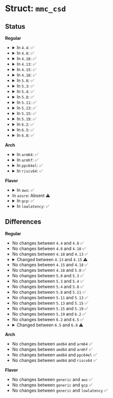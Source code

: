 # Struct: <code>mmc_csd</code>

## Status
<b>Regular</b>
<ul>
<li>
<details>
<summary>In <code>4.4</code>: ✅</summary>

```c
struct mmc_csd {
    unsigned char structure;
    unsigned char mmca_vsn;
    short unsigned int cmdclass;
    short unsigned int tacc_clks;
    unsigned int tacc_ns;
    unsigned int c_size;
    unsigned int r2w_factor;
    unsigned int max_dtr;
    unsigned int erase_size;
    unsigned int read_blkbits;
    unsigned int write_blkbits;
    unsigned int capacity;
    unsigned int read_partial;
    unsigned int read_misalign;
    unsigned int write_partial;
    unsigned int write_misalign;
    unsigned int dsr_imp;
};
```
</details>
</li>
<li>
<details>
<summary>In <code>4.8</code>: ✅</summary>

```c
struct mmc_csd {
    unsigned char structure;
    unsigned char mmca_vsn;
    short unsigned int cmdclass;
    short unsigned int tacc_clks;
    unsigned int tacc_ns;
    unsigned int c_size;
    unsigned int r2w_factor;
    unsigned int max_dtr;
    unsigned int erase_size;
    unsigned int read_blkbits;
    unsigned int write_blkbits;
    unsigned int capacity;
    unsigned int read_partial;
    unsigned int read_misalign;
    unsigned int write_partial;
    unsigned int write_misalign;
    unsigned int dsr_imp;
};
```
</details>
</li>
<li>
<details>
<summary>In <code>4.10</code>: ✅</summary>

```c
struct mmc_csd {
    unsigned char structure;
    unsigned char mmca_vsn;
    short unsigned int cmdclass;
    short unsigned int tacc_clks;
    unsigned int tacc_ns;
    unsigned int c_size;
    unsigned int r2w_factor;
    unsigned int max_dtr;
    unsigned int erase_size;
    unsigned int read_blkbits;
    unsigned int write_blkbits;
    unsigned int capacity;
    unsigned int read_partial;
    unsigned int read_misalign;
    unsigned int write_partial;
    unsigned int write_misalign;
    unsigned int dsr_imp;
};
```
</details>
</li>
<li>
<details>
<summary>In <code>4.13</code>: ✅</summary>

```c
struct mmc_csd {
    unsigned char structure;
    unsigned char mmca_vsn;
    short unsigned int cmdclass;
    short unsigned int tacc_clks;
    unsigned int tacc_ns;
    unsigned int c_size;
    unsigned int r2w_factor;
    unsigned int max_dtr;
    unsigned int erase_size;
    unsigned int read_blkbits;
    unsigned int write_blkbits;
    unsigned int capacity;
    unsigned int read_partial;
    unsigned int read_misalign;
    unsigned int write_partial;
    unsigned int write_misalign;
    unsigned int dsr_imp;
};
```
</details>
</li>
<li>
<details>
<summary>In <code>4.15</code>: ✅</summary>

```c
struct mmc_csd {
    unsigned char structure;
    unsigned char mmca_vsn;
    short unsigned int cmdclass;
    short unsigned int taac_clks;
    unsigned int taac_ns;
    unsigned int c_size;
    unsigned int r2w_factor;
    unsigned int max_dtr;
    unsigned int erase_size;
    unsigned int read_blkbits;
    unsigned int write_blkbits;
    unsigned int capacity;
    unsigned int read_partial;
    unsigned int read_misalign;
    unsigned int write_partial;
    unsigned int write_misalign;
    unsigned int dsr_imp;
};
```
</details>
</li>
<li>
<details>
<summary>In <code>4.18</code>: ✅</summary>

```c
struct mmc_csd {
    unsigned char structure;
    unsigned char mmca_vsn;
    short unsigned int cmdclass;
    short unsigned int taac_clks;
    unsigned int taac_ns;
    unsigned int c_size;
    unsigned int r2w_factor;
    unsigned int max_dtr;
    unsigned int erase_size;
    unsigned int read_blkbits;
    unsigned int write_blkbits;
    unsigned int capacity;
    unsigned int read_partial;
    unsigned int read_misalign;
    unsigned int write_partial;
    unsigned int write_misalign;
    unsigned int dsr_imp;
};
```
</details>
</li>
<li>
<details>
<summary>In <code>5.0</code>: ✅</summary>

```c
struct mmc_csd {
    unsigned char structure;
    unsigned char mmca_vsn;
    short unsigned int cmdclass;
    short unsigned int taac_clks;
    unsigned int taac_ns;
    unsigned int c_size;
    unsigned int r2w_factor;
    unsigned int max_dtr;
    unsigned int erase_size;
    unsigned int read_blkbits;
    unsigned int write_blkbits;
    unsigned int capacity;
    unsigned int read_partial;
    unsigned int read_misalign;
    unsigned int write_partial;
    unsigned int write_misalign;
    unsigned int dsr_imp;
};
```
</details>
</li>
<li>
<details>
<summary>In <code>5.3</code>: ✅</summary>

```c
struct mmc_csd {
    unsigned char structure;
    unsigned char mmca_vsn;
    short unsigned int cmdclass;
    short unsigned int taac_clks;
    unsigned int taac_ns;
    unsigned int c_size;
    unsigned int r2w_factor;
    unsigned int max_dtr;
    unsigned int erase_size;
    unsigned int read_blkbits;
    unsigned int write_blkbits;
    unsigned int capacity;
    unsigned int read_partial;
    unsigned int read_misalign;
    unsigned int write_partial;
    unsigned int write_misalign;
    unsigned int dsr_imp;
};
```
</details>
</li>
<li>
<details>
<summary>In <code>5.4</code>: ✅</summary>

```c
struct mmc_csd {
    unsigned char structure;
    unsigned char mmca_vsn;
    short unsigned int cmdclass;
    short unsigned int taac_clks;
    unsigned int taac_ns;
    unsigned int c_size;
    unsigned int r2w_factor;
    unsigned int max_dtr;
    unsigned int erase_size;
    unsigned int read_blkbits;
    unsigned int write_blkbits;
    unsigned int capacity;
    unsigned int read_partial;
    unsigned int read_misalign;
    unsigned int write_partial;
    unsigned int write_misalign;
    unsigned int dsr_imp;
};
```
</details>
</li>
<li>
<details>
<summary>In <code>5.8</code>: ✅</summary>

```c
struct mmc_csd {
    unsigned char structure;
    unsigned char mmca_vsn;
    short unsigned int cmdclass;
    short unsigned int taac_clks;
    unsigned int taac_ns;
    unsigned int c_size;
    unsigned int r2w_factor;
    unsigned int max_dtr;
    unsigned int erase_size;
    unsigned int read_blkbits;
    unsigned int write_blkbits;
    unsigned int capacity;
    unsigned int read_partial;
    unsigned int read_misalign;
    unsigned int write_partial;
    unsigned int write_misalign;
    unsigned int dsr_imp;
};
```
</details>
</li>
<li>
<details>
<summary>In <code>5.11</code>: ✅</summary>

```c
struct mmc_csd {
    unsigned char structure;
    unsigned char mmca_vsn;
    short unsigned int cmdclass;
    short unsigned int taac_clks;
    unsigned int taac_ns;
    unsigned int c_size;
    unsigned int r2w_factor;
    unsigned int max_dtr;
    unsigned int erase_size;
    unsigned int read_blkbits;
    unsigned int write_blkbits;
    unsigned int capacity;
    unsigned int read_partial;
    unsigned int read_misalign;
    unsigned int write_partial;
    unsigned int write_misalign;
    unsigned int dsr_imp;
};
```
</details>
</li>
<li>
<details>
<summary>In <code>5.13</code>: ✅</summary>

```c
struct mmc_csd {
    unsigned char structure;
    unsigned char mmca_vsn;
    short unsigned int cmdclass;
    short unsigned int taac_clks;
    unsigned int taac_ns;
    unsigned int c_size;
    unsigned int r2w_factor;
    unsigned int max_dtr;
    unsigned int erase_size;
    unsigned int read_blkbits;
    unsigned int write_blkbits;
    unsigned int capacity;
    unsigned int read_partial;
    unsigned int read_misalign;
    unsigned int write_partial;
    unsigned int write_misalign;
    unsigned int dsr_imp;
};
```
</details>
</li>
<li>
<details>
<summary>In <code>5.15</code>: ✅</summary>

```c
struct mmc_csd {
    unsigned char structure;
    unsigned char mmca_vsn;
    short unsigned int cmdclass;
    short unsigned int taac_clks;
    unsigned int taac_ns;
    unsigned int c_size;
    unsigned int r2w_factor;
    unsigned int max_dtr;
    unsigned int erase_size;
    unsigned int read_blkbits;
    unsigned int write_blkbits;
    unsigned int capacity;
    unsigned int read_partial;
    unsigned int read_misalign;
    unsigned int write_partial;
    unsigned int write_misalign;
    unsigned int dsr_imp;
};
```
</details>
</li>
<li>
<details>
<summary>In <code>5.19</code>: ✅</summary>

```c
struct mmc_csd {
    unsigned char structure;
    unsigned char mmca_vsn;
    short unsigned int cmdclass;
    short unsigned int taac_clks;
    unsigned int taac_ns;
    unsigned int c_size;
    unsigned int r2w_factor;
    unsigned int max_dtr;
    unsigned int erase_size;
    unsigned int read_blkbits;
    unsigned int write_blkbits;
    unsigned int capacity;
    unsigned int read_partial;
    unsigned int read_misalign;
    unsigned int write_partial;
    unsigned int write_misalign;
    unsigned int dsr_imp;
};
```
</details>
</li>
<li>
<details>
<summary>In <code>6.2</code>: ✅</summary>

```c
struct mmc_csd {
    unsigned char structure;
    unsigned char mmca_vsn;
    short unsigned int cmdclass;
    short unsigned int taac_clks;
    unsigned int taac_ns;
    unsigned int c_size;
    unsigned int r2w_factor;
    unsigned int max_dtr;
    unsigned int erase_size;
    unsigned int read_blkbits;
    unsigned int write_blkbits;
    unsigned int capacity;
    unsigned int read_partial;
    unsigned int read_misalign;
    unsigned int write_partial;
    unsigned int write_misalign;
    unsigned int dsr_imp;
};
```
</details>
</li>
<li>
<details>
<summary>In <code>6.5</code>: ✅</summary>

```c
struct mmc_csd {
    unsigned char structure;
    unsigned char mmca_vsn;
    short unsigned int cmdclass;
    short unsigned int taac_clks;
    unsigned int taac_ns;
    unsigned int c_size;
    unsigned int r2w_factor;
    unsigned int max_dtr;
    unsigned int erase_size;
    unsigned int read_blkbits;
    unsigned int write_blkbits;
    unsigned int capacity;
    unsigned int read_partial;
    unsigned int read_misalign;
    unsigned int write_partial;
    unsigned int write_misalign;
    unsigned int dsr_imp;
};
```
</details>
</li>
<li>
<details>
<summary>In <code>6.8</code>: ✅</summary>

```c
struct mmc_csd {
    unsigned char structure;
    unsigned char mmca_vsn;
    short unsigned int cmdclass;
    short unsigned int taac_clks;
    unsigned int taac_ns;
    unsigned int c_size;
    unsigned int r2w_factor;
    unsigned int max_dtr;
    unsigned int erase_size;
    unsigned int wp_grp_size;
    unsigned int read_blkbits;
    unsigned int write_blkbits;
    unsigned int capacity;
    unsigned int read_partial;
    unsigned int read_misalign;
    unsigned int write_partial;
    unsigned int write_misalign;
    unsigned int dsr_imp;
};
```
</details>
</li>
</ul>
<b>Arch</b>
<ul>
<li>
<details>
<summary>In <code>arm64</code>: ✅</summary>

```c
struct mmc_csd {
    unsigned char structure;
    unsigned char mmca_vsn;
    short unsigned int cmdclass;
    short unsigned int taac_clks;
    unsigned int taac_ns;
    unsigned int c_size;
    unsigned int r2w_factor;
    unsigned int max_dtr;
    unsigned int erase_size;
    unsigned int read_blkbits;
    unsigned int write_blkbits;
    unsigned int capacity;
    unsigned int read_partial;
    unsigned int read_misalign;
    unsigned int write_partial;
    unsigned int write_misalign;
    unsigned int dsr_imp;
};
```
</details>
</li>
<li>
<details>
<summary>In <code>armhf</code>: ✅</summary>

```c
struct mmc_csd {
    unsigned char structure;
    unsigned char mmca_vsn;
    short unsigned int cmdclass;
    short unsigned int taac_clks;
    unsigned int taac_ns;
    unsigned int c_size;
    unsigned int r2w_factor;
    unsigned int max_dtr;
    unsigned int erase_size;
    unsigned int read_blkbits;
    unsigned int write_blkbits;
    unsigned int capacity;
    unsigned int read_partial;
    unsigned int read_misalign;
    unsigned int write_partial;
    unsigned int write_misalign;
    unsigned int dsr_imp;
};
```
</details>
</li>
<li>
<details>
<summary>In <code>ppc64el</code>: ✅</summary>

```c
struct mmc_csd {
    unsigned char structure;
    unsigned char mmca_vsn;
    short unsigned int cmdclass;
    short unsigned int taac_clks;
    unsigned int taac_ns;
    unsigned int c_size;
    unsigned int r2w_factor;
    unsigned int max_dtr;
    unsigned int erase_size;
    unsigned int read_blkbits;
    unsigned int write_blkbits;
    unsigned int capacity;
    unsigned int read_partial;
    unsigned int read_misalign;
    unsigned int write_partial;
    unsigned int write_misalign;
    unsigned int dsr_imp;
};
```
</details>
</li>
<li>
<details>
<summary>In <code>riscv64</code>: ✅</summary>

```c
struct mmc_csd {
    unsigned char structure;
    unsigned char mmca_vsn;
    short unsigned int cmdclass;
    short unsigned int taac_clks;
    unsigned int taac_ns;
    unsigned int c_size;
    unsigned int r2w_factor;
    unsigned int max_dtr;
    unsigned int erase_size;
    unsigned int read_blkbits;
    unsigned int write_blkbits;
    unsigned int capacity;
    unsigned int read_partial;
    unsigned int read_misalign;
    unsigned int write_partial;
    unsigned int write_misalign;
    unsigned int dsr_imp;
};
```
</details>
</li>
</ul>
<b>Flavor</b>
<ul>
<li>
<details>
<summary>In <code>aws</code>: ✅</summary>

```c
struct mmc_csd {
    unsigned char structure;
    unsigned char mmca_vsn;
    short unsigned int cmdclass;
    short unsigned int taac_clks;
    unsigned int taac_ns;
    unsigned int c_size;
    unsigned int r2w_factor;
    unsigned int max_dtr;
    unsigned int erase_size;
    unsigned int read_blkbits;
    unsigned int write_blkbits;
    unsigned int capacity;
    unsigned int read_partial;
    unsigned int read_misalign;
    unsigned int write_partial;
    unsigned int write_misalign;
    unsigned int dsr_imp;
};
```
</details>
</li>
<li>
In <code>azure</code>: Absent ⚠️
</li>
<li>
<details>
<summary>In <code>gcp</code>: ✅</summary>

```c
struct mmc_csd {
    unsigned char structure;
    unsigned char mmca_vsn;
    short unsigned int cmdclass;
    short unsigned int taac_clks;
    unsigned int taac_ns;
    unsigned int c_size;
    unsigned int r2w_factor;
    unsigned int max_dtr;
    unsigned int erase_size;
    unsigned int read_blkbits;
    unsigned int write_blkbits;
    unsigned int capacity;
    unsigned int read_partial;
    unsigned int read_misalign;
    unsigned int write_partial;
    unsigned int write_misalign;
    unsigned int dsr_imp;
};
```
</details>
</li>
<li>
<details>
<summary>In <code>lowlatency</code>: ✅</summary>

```c
struct mmc_csd {
    unsigned char structure;
    unsigned char mmca_vsn;
    short unsigned int cmdclass;
    short unsigned int taac_clks;
    unsigned int taac_ns;
    unsigned int c_size;
    unsigned int r2w_factor;
    unsigned int max_dtr;
    unsigned int erase_size;
    unsigned int read_blkbits;
    unsigned int write_blkbits;
    unsigned int capacity;
    unsigned int read_partial;
    unsigned int read_misalign;
    unsigned int write_partial;
    unsigned int write_misalign;
    unsigned int dsr_imp;
};
```
</details>
</li>
</ul>

## Differences
<b>Regular</b>
<ul>
<li>
No changes between <code>4.4</code> and <code>4.8</code> ✅
</li>
<li>
No changes between <code>4.8</code> and <code>4.10</code> ✅
</li>
<li>
No changes between <code>4.10</code> and <code>4.13</code> ✅
</li>
<li>
<details>
<summary>Changed between <code>4.13</code> and <code>4.15</code> ⚠️</summary>
<ul>
<li>
<b>Field added. </b>
<code>short unsigned int taac_clks</code>
</li>
<li>
<b>Field added. </b>
<code>unsigned int taac_ns</code>
</li>
<li>
<b>Field removed. </b>
<code>short unsigned int tacc_clks</code>
</li>
<li>
<b>Field removed. </b>
<code>unsigned int tacc_ns</code>
</li>
</ul>
</details>
</li>
<li>
No changes between <code>4.15</code> and <code>4.18</code> ✅
</li>
<li>
No changes between <code>4.18</code> and <code>5.0</code> ✅
</li>
<li>
No changes between <code>5.0</code> and <code>5.3</code> ✅
</li>
<li>
No changes between <code>5.3</code> and <code>5.4</code> ✅
</li>
<li>
No changes between <code>5.4</code> and <code>5.8</code> ✅
</li>
<li>
No changes between <code>5.8</code> and <code>5.11</code> ✅
</li>
<li>
No changes between <code>5.11</code> and <code>5.13</code> ✅
</li>
<li>
No changes between <code>5.13</code> and <code>5.15</code> ✅
</li>
<li>
No changes between <code>5.15</code> and <code>5.19</code> ✅
</li>
<li>
No changes between <code>5.19</code> and <code>6.2</code> ✅
</li>
<li>
No changes between <code>6.2</code> and <code>6.5</code> ✅
</li>
<li>
<details>
<summary>Changed between <code>6.5</code> and <code>6.8</code> ⚠️</summary>
<ul>
<li>
<b>Field added. </b>
<code>unsigned int wp_grp_size</code>
</li>
</ul>
</details>
</li>
</ul>
<b>Arch</b>
<ul>
<li>
No changes between <code>amd64</code> and <code>arm64</code> ✅
</li>
<li>
No changes between <code>amd64</code> and <code>armhf</code> ✅
</li>
<li>
No changes between <code>amd64</code> and <code>ppc64el</code> ✅
</li>
<li>
No changes between <code>amd64</code> and <code>riscv64</code> ✅
</li>
</ul>
<b>Flavor</b>
<ul>
<li>
No changes between <code>generic</code> and <code>aws</code> ✅
</li>
<li>
No changes between <code>generic</code> and <code>gcp</code> ✅
</li>
<li>
No changes between <code>generic</code> and <code>lowlatency</code> ✅
</li>
</ul>
